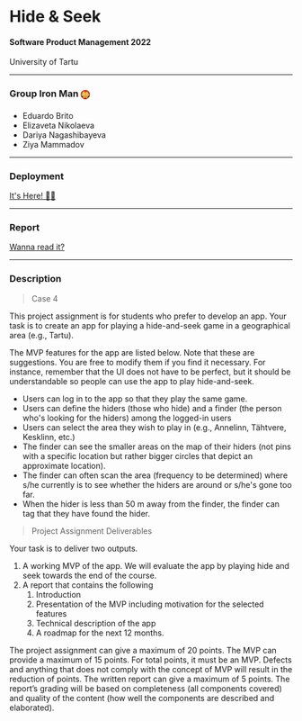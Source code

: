 # Hide & Seek

#### Software Product Management 2022
University of Tartu

--------------------------------------------

<h3 style="display: flex; font-weight: bold;">
Group Iron Man <img src="web/static/logo.png" alt="Group Iron Man" style="height: 24px; align-self: center;">
</h3>

* Eduardo Brito
* Elizaveta Nikolaeva
* Dariya Nagashibayeva
* Ziya Mammadov

--------------------------------------------

### Deployment

[It's Here! 🤩💪](https://hide-and-seek.vercel.app/)

--------------------------------------------

### Report

[Wanna read it?](docs/hide-and-seek-report.pdf)

--------------------------------------------

### Description

> Case 4

This project assignment is for students who prefer to develop an app. Your task is to create an app for playing a hide-and-seek game in a geographical area (e.g., Tartu).

The MVP features for the app are listed below. Note that these are suggestions. You are free to modify them if you find it necessary. For instance, remember that the UI does not have to be perfect, but it should be understandable so people can use the app to play hide-and-seek.

* Users can log in to the app so that they play the same game.
* Users can define the hiders (those who hide) and a finder (the person who's looking for the hiders) among the logged-in users
* Users can select the area they wish to play in (e.g., Annelinn, Tähtvere, Kesklinn, etc.)
* The finder can see the smaller areas on the map of their hiders (not pins with a specific location but rather bigger circles that depict an approximate location).
* The finder can often scan the area (frequency to be determined) where s/he currently is to see whether the hiders are around or s/he's gone too far.
* When the hider is less than 50 m away from the finder, the finder can tag that they have found the hider.

> Project Assignment Deliverables

Your task is to deliver two outputs.

1. A working MVP of the app. We will evaluate the app by playing hide and seek towards the end of the course.
2. A report that contains the following
    1. Introduction
    2. Presentation of the MVP including motivation for the selected features
    3. Technical description of the app
    4. A roadmap for the next 12 months.

The project assignment can give a maximum of 20 points. The MVP can provide a maximum of 15 points. For total points, it must be an MVP. Defects and anything that does not comply with the concept of MVP will result in the reduction of points. The written report can give a maximum of 5 points. The report’s grading will be based on completeness (all components covered) and quality of the content (how well the components are described and elaborated).